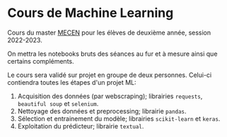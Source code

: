 # Cours de Machine Learning


Cours du master [MECEN](http://mecen-univ-tours.fr) pour les élèves de deuxième année, session 2022-2023.

On mettra les notebooks bruts des séances au fur et à mesure ainsi que certains compléments.

Le cours sera validé sur projet en groupe de deux personnes.
Celui-ci contiendra toutes les étapes d'un projet ML:

1. Acquisition des données (par webscraping); librairies `requests`, `beautiful soup` et `selenium`.
2. Nettoyage des données et preprocessing; librairie `pandas`.
3. Sélection et entrainement du modèle; librairies `scikit-learn` et `keras`.
4. Exploitation du prédicteur; librairie `textual`.